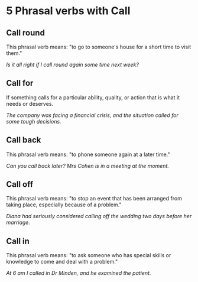 # 5 Phrasal verbs with Call

## Call round

This phrasal verb means: "to go to someone's house for a short time to
visit them."

_Is it all right if I call round again some time next week?_

## Call for

If something calls for a particular ability, quality, or action that is what it needs or deserves.

_The company was facing a financial crisis, and the situation called for some tough decisions._

## Call back

This phrasal verb means: "to phone someone again at a later time."

_Can you call back later? Mrs Cohen is in a meeting at the moment._

## Call off

This phrasal verb means: "to stop an event that has been arranged from taking place, especially because of a problem."

_Diana had seriously considered calling off the wedding two days before her marriage._

## Call in

This phrasal verb means: "to ask someone who has special skills or
knowledge to come and deal with a problem."

_At 6 am I called in Dr Minden, and he examined the patient._